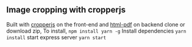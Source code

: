 ## Image cropping with cropperjs
Built with [cropperjs](https://github.com/fengyuanchen/cropperjs) on the front-end and [html-pdf](https://github.com/marcbachmann/node-html-pdf) on backend
clone or download zip,
To install,
```npm install yarn -g```
Install dependencies
```yarn install```
start express server
```yarn start```
